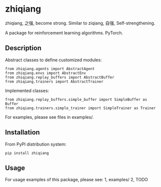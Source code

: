 # zhiqiang

zhiqiang, 之强, become strong. Similar to ziqiang, 自强, Self-strengthening.

A package for reinforcement learning algorithms. PyTorch.


## Description

Abstract classes to define customized modules:
```
from zhiqiang.agents import AbstractAgent
from zhiqiang.envs import AbstractEnv
from zhiqiang.replay_buffers import AbstractBuffer
from zhiqiang.trainers import AbstractTrainer
```

Implemented classes:
```
from zhiqiang.replay_buffers.simple_buffer import SimpleBuffer as Buffer
from zhiqiang.trainers.simple_trainer import SimpleTrainer as Trainer
```

For examples, please see files in examples/.


## Installation

From PyPI distribution system:

```
pip install zhiqiang
```


## Usage

For usage examples of this package, please see:
1, examples/
2, TODO


</br>
